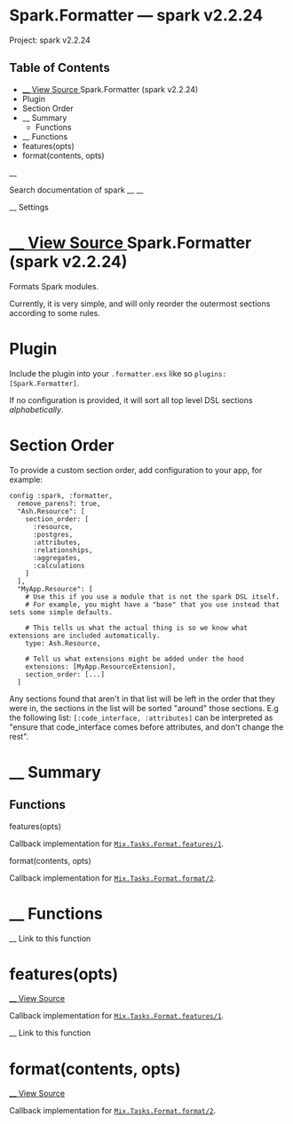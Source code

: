 # Spark.Formatter — spark v2.2.24

Project: spark v2.2.24

## Table of Contents

- [ __ View Source ](external_link) Spark.Formatter (spark v2.2.24)
- Plugin
- Section Order
- __ Summary
  - Functions
- __ Functions
- features(opts)
- format(contents, opts)

__

Search documentation of spark __ __

__ Settings

#  [ __ View Source ](external_link) Spark.Formatter (spark v2.2.24)

Formats Spark modules.

Currently, it is very simple, and will only reorder the outermost sections according to some rules.

# Plugin

Include the plugin into your `.formatter.exs` like so `plugins: [Spark.Formatter]`.

If no configuration is provided, it will sort all top level DSL sections _alphabetically_.

# Section Order

To provide a custom section order, add configuration to your app, for example:
    
    
    config :spark, :formatter,
      remove_parens?: true,
      "Ash.Resource": [
        section_order: [
          :resource,
          :postgres,
          :attributes,
          :relationships,
          :aggregates,
          :calculations
        ]
      ],
      "MyApp.Resource": [
        # Use this if you use a module that is not the spark DSL itself.
        # For example, you might have a "base" that you use instead that sets some simple defaults.
    
        # This tells us what the actual thing is so we know what extensions are included automatically.
        type: Ash.Resource,
    
        # Tell us what extensions might be added under the hood
        extensions: [MyApp.ResourceExtension],
        section_order: [...]
      ]

Any sections found that aren't in that list will be left in the order that they were in, the sections in the list will be sorted "around" those sections. E.g the following list: `[:code_interface, :attributes]` can be interpreted as "ensure that code_interface comes before attributes, and don't change the rest".

#  __ Summary

##  Functions

features(opts)

Callback implementation for [`Mix.Tasks.Format.features/1`](external_link).

format(contents, opts)

Callback implementation for [`Mix.Tasks.Format.format/2`](external_link).

#  __ Functions

__ Link to this function

# features(opts)

[ __ View Source ](external_link)

Callback implementation for [`Mix.Tasks.Format.features/1`](external_link).

__ Link to this function

# format(contents, opts)

[ __ View Source ](external_link)

Callback implementation for [`Mix.Tasks.Format.format/2`](external_link).
